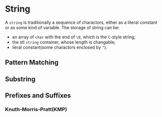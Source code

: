 # String

A `string` is traditionally a sequence of charactors, either as a literal constant or as some kind of variable. The storage of string can be:

- an array of `char` with the end of `\0`, which is the `C`-style string;
- the stl `string` container, whose length is changable;
- lieral constant(some charactors enclosed by `"`).

## Pattern Matching

## Substring

## Prefixes and Suffixes

### Knuth-Morris-Pratt(KMP)
